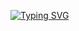 [![Typing SVG](https://readme-typing-svg.demolab.com?font=Fira+Code&size=60&pause=1000&center=true&vCenter=true&random=false&width=535&height=60&lines=Zero+Trust+Network+Architecture+Implementation)](https://git.io/typing-svg)